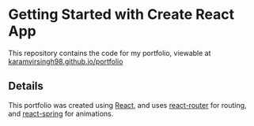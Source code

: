 # Getting Started with Create React App

This repository contains the code for my portfolio, viewable at [karamvirsingh98.github.io/portfolio](karamvir.singh98.github.io/portfolio)

## Details

This portfolio was created using [React](https://reactjs.org), and uses [react-router](https://reactrouter.com) for routing, and [react-spring](http://react-spring.io) for animations.